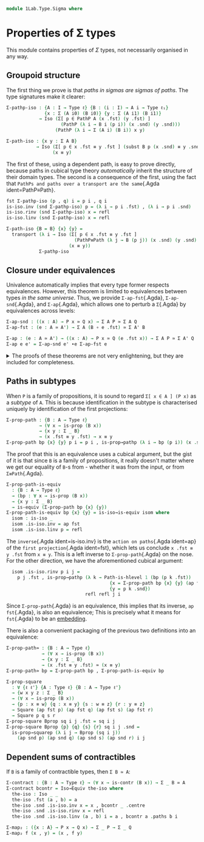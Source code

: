 <!--
```
open import 1Lab.HLevel
open import 1Lab.Equiv
open import 1Lab.Path
open import 1Lab.Type
```
-->

```agda
module 1Lab.Type.Sigma where
```

<!--
```
private variable
  ℓ ℓ₁ : Level
  A A' : Type ℓ
  B P Q : A → Type ℓ
```
-->

# Properties of Σ types

This module contains properties of $\Sigma$ types, not necessarily
organised in any way.

## Groupoid structure

The first thing we prove is that _paths in sigmas are sigmas of paths_.
The type signatures make it clearer:

```agda
Σ-pathp-iso : {A : I → Type ℓ} {B : (i : I) → A i → Type ℓ₁}
              {x : Σ (A i0) (B i0)} {y : Σ (A i1) (B i1)}
            → Iso (Σ[ p ∈ PathP A (x .fst) (y .fst) ]
                    (PathP (λ i → B i (p i)) (x .snd) (y .snd)))
                  (PathP (λ i → Σ (A i) (B i)) x y)

Σ-path-iso : {x y : Σ A B}
           → Iso (Σ[ p ∈ x .fst ≡ y .fst ] (subst B p (x .snd) ≡ y .snd))
                 (x ≡ y)
```

The first of these, using a dependent path, is easy to prove directly,
because paths in cubical type theory _automatically_ inherit the
structure of their domain types. The second is a consequence of the
first, using the fact  that `PathPs and paths over a transport are the
same`{.Agda ident=PathP≡Path}.

```agda
fst Σ-pathp-iso (p , q) i = p i , q i
is-iso.inv (snd Σ-pathp-iso) p = (λ i → p i .fst) , (λ i → p i .snd)
is-iso.rinv (snd Σ-pathp-iso) x = refl
is-iso.linv (snd Σ-pathp-iso) x = refl

Σ-path-iso {B = B} {x} {y} =
  transport (λ i → Iso (Σ[ p ∈ x .fst ≡ y .fst ]
                         (PathP≡Path (λ j → B (p j)) (x .snd) (y .snd) i))
                       (x ≡ y))
            Σ-pathp-iso
```

## Closure under equivalences

Univalence automatically implies that every type former respects
equivalences. However, this theorem is limited to equivalences between
types _in the same universe_. Thus, we provide `Σ-ap-fst`{.Agda},
`Σ-ap-snd`{.Agda}, and `Σ-ap`{.Agda}, which allows one to perturb a
`Σ`{.Agda} by equivalences across levels:

```agda
Σ-ap-snd : ((x : A) → P x ≃ Q x) → Σ A P ≃ Σ A Q
Σ-ap-fst : (e : A ≃ A') → Σ A (B ∘ e .fst) ≃ Σ A' B

Σ-ap : (e : A ≃ A') → ((x : A) → P x ≃ Q (e .fst x)) → Σ A P ≃ Σ A' Q
Σ-ap e e' = Σ-ap-snd e' ∙e Σ-ap-fst e
```

<details>
<summary> The proofs of these theorems are not very enlightening, but
they are included for completeness. </summary>

```agda
Σ-ap-snd {A = A} {P = P} {Q = Q} pointwise = Iso→Equiv morp where
  pwise : (x : A) → Iso (P x) (Q x)
  pwise x = _ , is-equiv→is-iso (pointwise x .snd)

  morp : Iso (Σ _ P) (Σ _ Q)
  fst morp (i , x) = i , pointwise i .fst x
  is-iso.inv (snd morp) (i , x) = i , pwise i .snd .is-iso.inv x
  is-iso.rinv (snd morp) (i , x) = ap₂ _,_ refl (pwise i .snd .is-iso.rinv _)
  is-iso.linv (snd morp) (i , x) = ap₂ _,_ refl (pwise i .snd .is-iso.linv _)

Σ-ap-fst {A = A} {A' = A'} {B = B} e = intro , isEqIntro
 where
  intro : Σ _ (B ∘ e .fst) → Σ _ B
  intro (a , b) = e .fst a , b

  isEqIntro : is-equiv intro
  isEqIntro .is-eqv x = contr ctr isCtr where
    PB : ∀ {x y} → x ≡ y → B x → B y → Type _
    PB p = PathP (λ i → B (p i))

    open Σ x renaming (fst to a'; snd to b)
    open Σ (e .snd .is-eqv a' .is-contr.centre) renaming (fst to ctrA; snd to α)

    ctrB : B (e .fst ctrA)
    ctrB = subst B (sym α) b

    ctrP : PB α ctrB b
    ctrP i = coe1→i (λ i → B (α i)) i b

    ctr : fibre intro x
    ctr = (ctrA , ctrB) , Σ-pathp α ctrP

    isCtr : ∀ y → ctr ≡ y
    isCtr ((r , s) , p) = λ i → (a≡r i , b!≡s i) , Σ-pathp (α≡ρ i) (coh i) where
      open Σ (Σ-pathp-iso .snd .is-iso.inv p) renaming (fst to ρ; snd to σ)
      open Σ (Σ-pathp-iso .snd .is-iso.inv (e .snd .is-eqv a' .is-contr.paths (r , ρ))) renaming (fst to a≡r; snd to α≡ρ)

      b!≡s : PB (ap (e .fst) a≡r) ctrB s
      b!≡s i = comp (λ k → B (α≡ρ i (~ k))) (∂ i) λ where
        k (i = i0) → ctrP (~ k)
        k (i = i1) → σ (~ k)
        k (k = i0) → b

      coh : PathP (λ i → PB (α≡ρ i) (b!≡s i) b) ctrP σ
      coh i j = fill (λ k → B (α≡ρ i (~ k))) (∂ i) (~ j) λ where
        k (i = i0) → ctrP (~ k)
        k (i = i1) → σ (~ k)
        k (k = i0) → b

Σ-assoc : ∀ {ℓ ℓ' ℓ''} {A : Type ℓ} {B : A → Type ℓ'} {C : (x : A) → B x → Type ℓ''}
        → (Σ[ x ∈ A ] Σ[ y ∈ B x ] C x y) ≃ (Σ[ x ∈ Σ _ B ] (C (x .fst) (x .snd)))
Σ-assoc .fst (x , y , z) = (x , y) , z
Σ-assoc .snd .is-eqv y .centre = strict-fibres (λ { ((x , y) , z) → x , y , z}) y .fst
Σ-assoc .snd .is-eqv y .paths = strict-fibres (λ { ((x , y) , z) → x , y , z}) y .snd

Σ-Π-distrib : ∀ {ℓ ℓ' ℓ''} {A : Type ℓ} {B : A → Type ℓ'} {C : (x : A) → B x → Type ℓ''}
            → ((x : A) → Σ[ y ∈ B x ] C x y)
            ≃ (Σ[ f ∈ ((x : A) → B x) ] ((x : A) → C x (f x)))
Σ-Π-distrib .fst f = (λ x → f x .fst) , λ x → f x .snd
Σ-Π-distrib .snd .is-eqv y .centre = strict-fibres (λ f x → f .fst x , f .snd x) y .fst
Σ-Π-distrib .snd .is-eqv y .paths = strict-fibres (λ f x → f .fst x , f .snd x) y .snd
```
</details>


## Paths in subtypes

When `P` is a family of propositions, it is sound to regard `Σ[ x ∈ A ]
(P x)` as a _subtype_ of `A`. This is because identification in the
subtype is characterised uniquely by identification of the first
projections:

```agda
Σ-prop-path : {B : A → Type ℓ}
            → (∀ x → is-prop (B x))
            → {x y : Σ _ B}
            → (x .fst ≡ y .fst) → x ≡ y
Σ-prop-path bp {x} {y} p i = p i , is-prop→pathp (λ i → bp (p i)) (x .snd) (y .snd) i
```

The proof that this is an equivalence uses a cubical argument, but the
gist of it is that since `B` is a family of propositions, it really
doesn't matter where we get our equality of `B`-s from - whether it was
from the input, or from `Σ≡Path`{.Agda}.

```agda
Σ-prop-path-is-equiv
  : {B : A → Type ℓ}
  → (bp : ∀ x → is-prop (B x))
  → {x y : Σ _ B}
  → is-equiv (Σ-prop-path bp {x} {y})
Σ-prop-path-is-equiv bp {x} {y} = is-iso→is-equiv isom where
  isom : is-iso _
  isom .is-iso.inv = ap fst
  isom .is-iso.linv p = refl
```

The `inverse`{.Agda ident=is-iso.inv} is the `action on paths`{.Agda
ident=ap} of the `first projection`{.Agda ident=fst}, which lets us
conclude `x .fst ≡ y .fst` from `x ≡ y`. This is a left inverse to
`Σ-prop-path`{.Agda} on the nose. For the other direction, we have the
aforementioned cubical argument:

```agda
  isom .is-iso.rinv p i j =
    p j .fst , is-prop→pathp (λ k → Path-is-hlevel 1 (bp (p k .fst))
                                      {x = Σ-prop-path bp {x} {y} (ap fst p) k .snd}
                                      {y = p k .snd})
                             refl refl j i
```

Since `Σ-prop-path`{.Agda} is an equivalence, this implies that its inverse,
`ap fst`{.Agda}, is also an equivalence; This is precisely what it means
for `fst`{.Agda} to be an [embedding].

[embedding]: agda://1Lab.Equiv.Embedding

There is also a convenient packaging of the previous two definitions
into an equivalence:

```agda
Σ-prop-path≃ : {B : A → Type ℓ}
             → (∀ x → is-prop (B x))
             → {x y : Σ _ B}
             → (x .fst ≡ y .fst) ≃ (x ≡ y)
Σ-prop-path≃ bp = Σ-prop-path bp , Σ-prop-path-is-equiv bp

Σ-prop-square
  : ∀ {ℓ ℓ'} {A : Type ℓ} {B : A → Type ℓ'}
  → {w x y z : Σ _ B}
  → (∀ x → is-prop (B x))
  → {p : x ≡ w} {q : x ≡ y} {s : w ≡ z} {r : y ≡ z}
  → Square (ap fst p) (ap fst q) (ap fst s) (ap fst r)
  → Square p q s r
Σ-prop-square Bprop sq i j .fst = sq i j
Σ-prop-square Bprop {p} {q} {s} {r} sq i j .snd =
  is-prop→squarep (λ i j → Bprop (sq i j))
    (ap snd p) (ap snd q) (ap snd s) (ap snd r) i j
```

## Dependent sums of contractibles

If `B` is a family of contractible types, then `Σ B ≃ A`:

```agda
Σ-contract : {B : A → Type ℓ} → (∀ x → is-contr (B x)) → Σ _ B ≃ A
Σ-contract bcontr = Iso→Equiv the-iso where
  the-iso : Iso _ _
  the-iso .fst (a , b) = a
  the-iso .snd .is-iso.inv x = x , bcontr _ .centre
  the-iso .snd .is-iso.rinv x = refl
  the-iso .snd .is-iso.linv (a , b) i = a , bcontr a .paths b i
```

```agda
Σ-map₂ : ({x : A} → P x → Q x) → Σ _ P → Σ _ Q
Σ-map₂ f (x , y) = (x , f y)
```

<!--
```agda
Σ-pathp-dep
  : ∀ {ℓ ℓ′} {A : I → Type ℓ} {B : ∀ i → A i → Type ℓ′}
  → {x : Σ _ (B i0)} {y : Σ _ (B i1)}
  → (p : PathP A (x .fst) (y .fst))
  → PathP (λ i → B i (p i)) (x .snd) (y .snd)
  → PathP (λ i → Σ (A i) (B i)) x y
Σ-pathp-dep p q i = p i , q i

_,ₚ_ = Σ-pathp-dep
infixr 4 _,ₚ_

Σ-prop-pathp
  : ∀ {ℓ ℓ′} {A : I → Type ℓ} {B : ∀ i → A i → Type ℓ′}
  → (∀ i x → is-prop (B i x))
  → {x : Σ (A i0) (B i0)} {y : Σ (A i1) (B i1)}
  → PathP A (x .fst) (y .fst)
  → PathP (λ i → Σ (A i) (B i)) x y
Σ-prop-pathp bp {x} {y} p i =
  p i , is-prop→pathp (λ i → bp i (p i)) (x .snd) (y .snd) i

Σ-inj-set
  : ∀ {ℓ ℓ′} {A : Type ℓ} {B : A → Type ℓ′} {x y z}
  → is-set A
  → Path (Σ A B) (x , y) (x , z)
  → y ≡ z
Σ-inj-set {B = B} {y = y} {z} aset path =
  subst (λ e → e ≡ z) (ap (λ e → transport (ap B e) y) (aset _ _ _ _) ∙ transport-refl y)
    (from-pathp (ap snd path))

Σ-swap₂
  : ∀ {ℓ ℓ′ ℓ′′} {A : Type ℓ} {B : Type ℓ′} {C : A → B → Type ℓ′′}
  → (Σ[ x ∈ A ] Σ[ y ∈ B ] (C x y)) ≃ (Σ[ y ∈ B ] Σ[ x ∈ A ] (C x y))
Σ-swap₂ .fst (x , y , f) = y , x , f
Σ-swap₂ .snd .is-eqv y = contr (f .fst) (f .snd) where
  f = strict-fibres _ y
  -- agda can actually infer the inverse here, which is neat

×-swap
  : ∀ {ℓ ℓ′} {A : Type ℓ} {B : Type ℓ′}
  → (A × B) ≃ (B × A)
×-swap .fst (x , y) = y , x
×-swap .snd .is-eqv y = contr (f .fst) (f .snd) where
  f = strict-fibres _ y
```
-->
